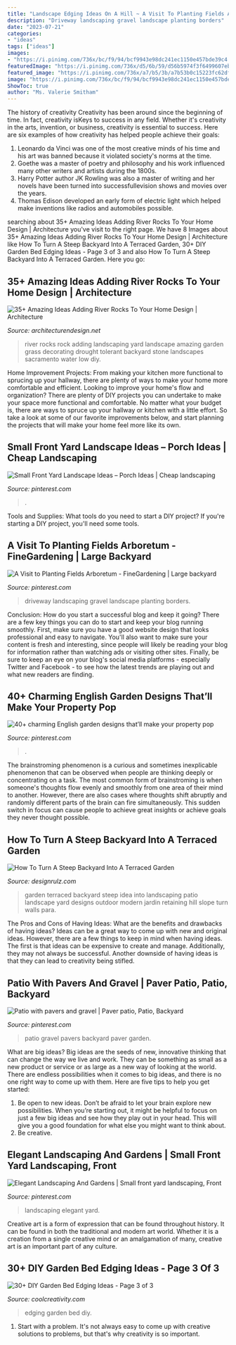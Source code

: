 ```yaml
---
title: "Landscape Edging Ideas On A Hill ~ A Visit To Planting Fields Arboretum"
description: "Driveway landscaping gravel landscape planting borders"
date: "2023-07-21"
categories:
- "ideas"
tags: ["ideas"]
images:
- "https://i.pinimg.com/736x/bc/f9/94/bcf9943e98dc241ec1150e457bde39c4.jpg"
featuredImage: "https://i.pinimg.com/736x/d5/6b/59/d56b5974f3f6499607ebd3041b98c419.jpg"
featured_image: "https://i.pinimg.com/736x/a7/b5/3b/a7b53b0c15223fc62dfac12fd368affe--gravel-driveway-long-driveway-landscaping.jpg"
image: "https://i.pinimg.com/736x/bc/f9/94/bcf9943e98dc241ec1150e457bde39c4.jpg"
ShowToc: true
author: "Ms. Valerie Smitham"
---
```



The history of creativity
Creativity has been around since the beginning of time. In fact, creativity isKeys to success in any field. Whether it's creativity in the arts, invention, or business, creativity is essential to success. Here are six examples of how creativity has helped people achieve their goals: 
1. Leonardo da Vinci was one of the most creative minds of his time and his art was banned because it violated society's norms at the time. 
2. Goethe was a master of poetry and philosophy and his work influenced many other writers and artists during the 1800s. 
3. Harry Potter author JK Rowling was also a master of writing and her novels have been turned into successfullevision shows and movies over the years. 
4. Thomas Edison developed an early form of electric light which helped make inventions like radios and automobiles possible. 

	

		
searching about 35+ Amazing Ideas Adding River Rocks To Your Home Design | Architecture you've visit to the right page. We have 8 Images about 35+ Amazing Ideas Adding River Rocks To Your Home Design | Architecture like How To Turn A Steep Backyard Into A Terraced Garden, 30+ DIY Garden Bed Edging Ideas - Page 3 of 3 and also How To Turn A Steep Backyard Into A Terraced Garden. Here you go:
		
    
## 35+ Amazing Ideas Adding River Rocks To Your Home Design | Architecture

<img loading=lazy src="http://cdn.architecturendesign.net/wp-content/uploads/2015/06/AD-Add-River-Rocks-To-Home-11.jpg" onerror="this.onerror=null;this.src='https://tse2.mm.bing.net/th?id=OIP.zNUFlzA7H2TjP0mNPsOXOAHaLG&amp;pid=15.1';" alt="35+ Amazing Ideas Adding River Rocks To Your Home Design | Architecture">

_Source: architecturendesign.net_

>river rocks rock adding landscaping yard landscape amazing garden grass decorating drought tolerant backyard stone landscapes sacramento water low diy. 

	

Home Improvement Projects: From making your kitchen more functional to sprucing up your hallway, there are plenty of ways to make your home more comfortable and efficient.
Looking to improve your home's flow and organization? There are plenty of DIY projects you can undertake to make your space more functional and comfortable. No matter what your budget is, there are ways to spruce up your hallway or kitchen with a little effort. So take a look at some of our favorite improvements below, and start planning the projects that will make your home feel more like its own.

    
## Small Front Yard Landscape Ideas – Porch Ideas | Cheap Landscaping

<img loading=lazy src="https://i.pinimg.com/736x/79/de/07/79de078ca556e8925d56a8119641ae35.jpg" onerror="this.onerror=null;this.src='https://tse2.mm.bing.net/th?id=OIP.a6hxaU0nM6mfb2I0jaf2KAHaJ3&amp;pid=15.1';" alt="Small Front Yard Landscape Ideas – Porch Ideas | Cheap landscaping">

_Source: pinterest.com_

>. 

	

Tools and Supplies: What tools do you need to start a DIY project?
If you're starting a DIY project, you'll need some tools.

    
## A Visit To Planting Fields Arboretum - FineGardening | Large Backyard

<img loading=lazy src="https://i.pinimg.com/736x/a7/b5/3b/a7b53b0c15223fc62dfac12fd368affe--gravel-driveway-long-driveway-landscaping.jpg" onerror="this.onerror=null;this.src='https://tse4.mm.bing.net/th?id=OIP.9gHjrDWjO7esWHLWgGuvwgHaNK&amp;pid=15.1';" alt="A Visit to Planting Fields Arboretum - FineGardening | Large backyard">

_Source: pinterest.com_

>driveway landscaping gravel landscape planting borders. 

	

Conclusion: How do you start a successful blog and keep it going?
There are a few key things you can do to start and keep your blog running smoothly. First, make sure you have a good website design that looks professional and easy to navigate. You'll also want to make sure your content is fresh and interesting, since people will likely be reading your blog for information rather than watching ads or visiting other sites. Finally, be sure to keep an eye on your blog's social media platforms - especially Twitter and Facebook - to see how the latest trends are playing out and what new readers are finding.

    
## 40+ Charming English Garden Designs That’ll Make Your Property Pop

<img loading=lazy src="https://i.pinimg.com/736x/bc/f9/94/bcf9943e98dc241ec1150e457bde39c4.jpg" onerror="this.onerror=null;this.src='https://tse2.mm.bing.net/th?id=OIP.W4C56JSckdjwNGGqZPiKIAHaJ2&amp;pid=15.1';" alt="40+ charming English garden designs that’ll make your property pop">

_Source: pinterest.com_

>. 

	

The brainstroming phenomenon is a curious and sometimes inexplicable phenomenon that can be observed when people are thinking deeply or concentrating on a task. The most common form of brainstroming is when someone's thoughts flow evenly and smoothly from one area of their mind to another. However, there are also cases where thoughts shift abruptly and randomly different parts of the brain can fire simultaneously. This sudden switch in focus can cause people to achieve great insights or achieve goals they never thought possible.

    
## How To Turn A Steep Backyard Into A Terraced Garden

<img loading=lazy src="http://cdn.designrulz.com/wp-content/uploads/2014/09/terraced-garden-designrulz-idea-16.jpg" onerror="this.onerror=null;this.src='https://tse1.mm.bing.net/th?id=OIP.QdvZh9n5-Box1yB5LVdC8gHaKB&amp;pid=15.1';" alt="How To Turn A Steep Backyard Into A Terraced Garden">

_Source: designrulz.com_

>garden terraced backyard steep idea into landscaping patio landscape yard designs outdoor modern jardin retaining hill slope turn walls para. 

	

The Pros and Cons of Having Ideas: What are the benefits and drawbacks of having ideas?
Ideas can be a great way to come up with new and original ideas. However, there are a few things to keep in mind when having ideas. The first is that ideas can be expensive to create and manage. Additionally, they may not always be successful. Another downside of having ideas is that they can lead to creativity being stifled.

    
## Patio With Pavers And Gravel | Paver Patio, Patio, Backyard

<img loading=lazy src="https://i.pinimg.com/736x/db/cf/38/dbcf38d055ea4980fcd35b6cb5132643--lazy-days-garden.jpg" onerror="this.onerror=null;this.src='https://tse2.mm.bing.net/th?id=OIP.sFFm2QFo0FO0AcGA1TKr3gHaFj&amp;pid=15.1';" alt="Patio with pavers and gravel | Paver patio, Patio, Backyard">

_Source: pinterest.com_

>patio gravel pavers backyard paver garden. 

	

What are big ideas?
Big ideas are the seeds of new, innovative thinking that can change the way we live and work. They can be something as small as a new product or service or as large as a new way of looking at the world. There are endless possibilities when it comes to big ideas, and there is no one right way to come up with them. Here are five tips to help you get started: 
1. Be open to new ideas. Don’t be afraid to let your brain explore new possibilities. When you’re starting out, it might be helpful to focus on just a few big ideas and see how they play out in your head. This will give you a good foundation for what else you might want to think about. 
2. Be creative.

    
## Elegant Landscaping And Gardens | Small Front Yard Landscaping, Front

<img loading=lazy src="https://i.pinimg.com/736x/d5/6b/59/d56b5974f3f6499607ebd3041b98c419.jpg" onerror="this.onerror=null;this.src='https://tse2.mm.bing.net/th?id=OIP.ofhcXEyVbuKwi00yZFoPoQHaJ6&amp;pid=15.1';" alt="Elegant Landscaping And Gardens | Small front yard landscaping, Front">

_Source: pinterest.com_

>landscaping elegant yard. 

	

Creative art is a form of expression that can be found throughout history. It can be found in both the traditional and modern art world. Whether it is a creation from a single creative mind or an amalgamation of many, creative art is an important part of any culture.

    
## 30+ DIY Garden Bed Edging Ideas - Page 3 Of 3

<img loading=lazy src="https://coolcreativity.com/wp-content/uploads/2016/05/Garden-Bed-Edging-Ideas-Woohome-25.jpg" onerror="this.onerror=null;this.src='https://tse4.mm.bing.net/th?id=OIP.yIubjlyTu1AzIEdVSHbtBgHaLH&amp;pid=15.1';" alt="30+ DIY Garden Bed Edging Ideas - Page 3 of 3">

_Source: coolcreativity.com_

>edging garden bed diy. 

	

1. Start with a problem. It's not always easy to come up with creative solutions to problems, but that's why creativity is so important.

